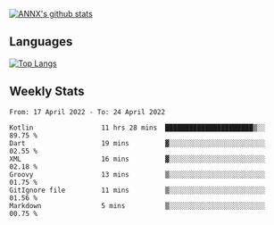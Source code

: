 [![ANNX's github stats](https://github-readme-stats.vercel.app/api?username=NXAN2901&count_private=true&show_icons=true&theme=vue)](https://github.com/NXAN2901)

## Languages
[![Top Langs](https://github-readme-stats.vercel.app/api/top-langs/?username=NXAN2901)](https://github.com/NXAN2901)

## Weekly Stats
<!--START_SECTION:waka-->

```text
From: 17 April 2022 - To: 24 April 2022

Kotlin                 11 hrs 28 mins  ██████████████████████▒░░   89.75 %
Dart                   19 mins         ▓░░░░░░░░░░░░░░░░░░░░░░░░   02.55 %
XML                    16 mins         ▓░░░░░░░░░░░░░░░░░░░░░░░░   02.18 %
Groovy                 13 mins         ▒░░░░░░░░░░░░░░░░░░░░░░░░   01.75 %
GitIgnore file         11 mins         ▒░░░░░░░░░░░░░░░░░░░░░░░░   01.56 %
Markdown               5 mins          ▒░░░░░░░░░░░░░░░░░░░░░░░░   00.75 %
```

<!--END_SECTION:waka-->
